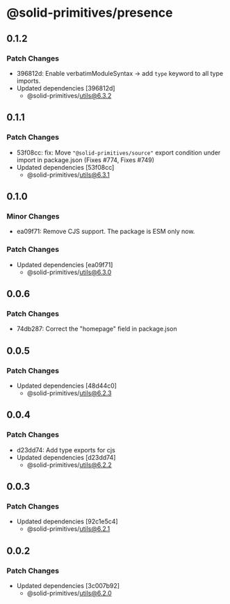 # @solid-primitives/presence

## 0.1.2

### Patch Changes

- 396812d: Enable verbatimModuleSyntax -> add `type` keyword to all type imports.
- Updated dependencies [396812d]
  - @solid-primitives/utils@6.3.2

## 0.1.1

### Patch Changes

- 53f08cc: fix: Move `"@solid-primitives/source"` export condition under import in package.json
  (Fixes #774, Fixes #749)
- Updated dependencies [53f08cc]
  - @solid-primitives/utils@6.3.1

## 0.1.0

### Minor Changes

- ea09f71: Remove CJS support. The package is ESM only now.

### Patch Changes

- Updated dependencies [ea09f71]
  - @solid-primitives/utils@6.3.0

## 0.0.6

### Patch Changes

- 74db287: Correct the "homepage" field in package.json

## 0.0.5

### Patch Changes

- Updated dependencies [48d44c0]
  - @solid-primitives/utils@6.2.3

## 0.0.4

### Patch Changes

- d23dd74: Add type exports for cjs
- Updated dependencies [d23dd74]
  - @solid-primitives/utils@6.2.2

## 0.0.3

### Patch Changes

- Updated dependencies [92c1e5c4]
  - @solid-primitives/utils@6.2.1

## 0.0.2

### Patch Changes

- Updated dependencies [3c007b92]
  - @solid-primitives/utils@6.2.0
